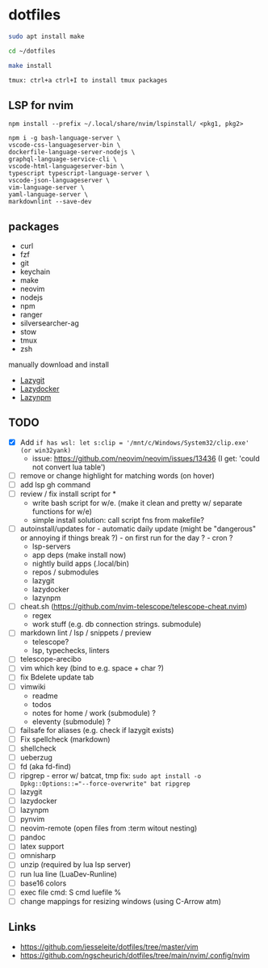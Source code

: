 # dotfiles

```zsh
sudo apt install make

cd ~/dotfiles

make install

tmux: ctrl+a ctrl+I to install tmux packages
```

## LSP for nvim 

`npm install --prefix ~/.local/share/nvim/lspinstall/ <pkg1, pkg2>`

```vim
npm i -g bash-language-server \
vscode-css-languageserver-bin \
dockerfile-language-server-nodejs \
graphql-language-service-cli \
vscode-html-languageserver-bin \
typescript typescript-language-server \
vscode-json-languageserver \
vim-language-server \
yaml-language-server \
markdownlint --save-dev
```

## packages

- curl
- fzf
- git
- keychain
- make
- neovim
- nodejs
- npm
- ranger
- silversearcher-ag
- stow
- tmux
- zsh

manually download and install 
- [Lazygit](https://github.com/jesseduffield/lazygit)
- [Lazydocker](https://github.com/jesseduffield/lazydocker)
- [Lazynpm](https://github.com/jesseduffield/lazynpm)

## TODO

- [X] Add `if has wsl: let s:clip = '/mnt/c/Windows/System32/clip.exe' (or win32yank)`
	- issue: https://github.com/neovim/neovim/issues/13436 (I get: 'could not convert lua table')
- [ ] remove or change highlight for matching words (on hover)
- [ ] add lsp gh command
- [ ] review / fix install script for *
	- write bash script for w/e. (make it clean and pretty w/ separate functions for w/e)
	- simple install solution: call script fns from makefile?
- [ ] autoinstall/updates for
    	- automatic daily update (might be "dangerous" or annoying if things break ?)
	    	- on first run for the day ?
		- cron ?
	- lsp-servers 
	- app deps (make install now)
	- nightly build apps (.local/bin)
	- repos / submodules
	- lazygit 
	- lazydocker
	- lazynpm
- [ ] cheat.sh (https://github.com/nvim-telescope/telescope-cheat.nvim)
	- regex
	- work stuff (e.g. db connection strings. submodule)
- [ ] markdown lint / lsp / snippets / preview
    - telescope?
    - lsp, typechecks, linters
- [ ] telescope-arecibo 
- [ ] vim which key (bind to e.g. space + char ?) 
- [ ] fix Bdelete update tab
- [ ] vimwiki 
	- readme
	- todos
	- notes for home / work (submodule) ?
	- eleventy (submodule) ?
- [ ] failsafe for aliases (e.g. check if lazygit exists)
- [ ] Fix spellcheck (markdown)
- [ ] shellcheck 
- [ ] ueberzug 
- [ ] fd (aka fd-find)
- [ ] ripgrep - error w/ batcat, tmp fix: `sudo apt install -o Dpkg::Options::="--force-overwrite" bat ripgrep`
- [ ] lazygit
- [ ] lazydocker
- [ ] lazynpm
- [ ] pynvim
- [ ] neovim-remote (open files from :term witout nesting)
- [ ] pandoc
- [ ] latex support
- [ ] omnisharp
- [ ] unzip (required by lua lsp server)
- [ ] run lua line (LuaDev-Runline) 
- [ ] base16 colors
- [ ] exec file cmd: <leader>S cmd luefile %
- [ ] change mappings for resizing windows (using C-Arrow atm)

## Links

- https://github.com/jesseleite/dotfiles/tree/master/vim
- https://github.com/ngscheurich/dotfiles/tree/main/nvim/.config/nvim
